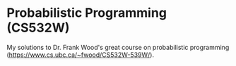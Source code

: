 # Probabilistic Programming (CS532W)

My solutions to Dr. Frank Wood's great course on probabilistic programming (https://www.cs.ubc.ca/~fwood/CS532W-539W/).
